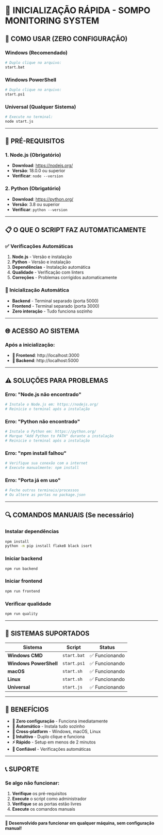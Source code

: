 # 🚀 **INICIALIZAÇÃO RÁPIDA - SOMPO MONITORING SYSTEM**

## **🎯 COMO USAR (ZERO CONFIGURAÇÃO)**

### **Windows (Recomendado)**
```bash
# Duplo clique no arquivo:
start.bat
```

### **Windows PowerShell**
```bash
# Duplo clique no arquivo:
start.ps1
```

### **Universal (Qualquer Sistema)**
```bash
# Execute no terminal:
node start.js
```

---

## **🔧 PRÉ-REQUISITOS**

### **1. Node.js (Obrigatório)**
- **Download**: https://nodejs.org/
- **Versão**: 18.0.0 ou superior
- **Verificar**: `node --version`

### **2. Python (Obrigatório)**
- **Download**: https://python.org/
- **Versão**: 3.8 ou superior
- **Verificar**: `python --version`

---

## **📋 O QUE O SCRIPT FAZ AUTOMATICAMENTE**

### **✅ Verificações Automáticas**
1. **Node.js** - Versão e instalação
2. **Python** - Versão e instalação
3. **Dependências** - Instalação automática
4. **Qualidade** - Verificação com linters
5. **Correções** - Problemas corrigidos automaticamente

### **🚀 Inicialização Automática**
- **Backend** - Terminal separado (porta 5000)
- **Frontend** - Terminal separado (porta 3000)
- **Zero interação** - Tudo funciona sozinho

---

## **🌐 ACESSO AO SISTEMA**

### **Após a inicialização:**
- **📱 Frontend**: http://localhost:3000
- **🔧 Backend**: http://localhost:5000

---

## **⚠️ SOLUÇÕES PARA PROBLEMAS**

### **Erro: "Node.js não encontrado"**
```bash
# Instale o Node.js em: https://nodejs.org/
# Reinicie o terminal após a instalação
```

### **Erro: "Python não encontrado"**
```bash
# Instale o Python em: https://python.org/
# Marque "Add Python to PATH" durante a instalação
# Reinicie o terminal após a instalação
```

### **Erro: "npm install falhou"**
```bash
# Verifique sua conexão com a internet
# Execute manualmente: npm install
```

### **Erro: "Porta já em uso"**
```bash
# Feche outros terminais/processos
# Ou altere as portas no package.json
```

---

## **🔍 COMANDOS MANUAIS (Se necessário)**

### **Instalar dependências**
```bash
npm install
python -m pip install flake8 black isort
```

### **Iniciar backend**
```bash
npm run backend
```

### **Iniciar frontend**
```bash
npm run frontend
```

### **Verificar qualidade**
```bash
npm run quality
```

---

## **📱 SISTEMAS SUPORTADOS**

| Sistema | Script | Status |
|---------|--------|--------|
| **Windows CMD** | `start.bat` | ✅ Funcionando |
| **Windows PowerShell** | `start.ps1` | ✅ Funcionando |
| **macOS** | `start.sh` | ✅ Funcionando |
| **Linux** | `start.sh` | ✅ Funcionando |
| **Universal** | `start.js` | ✅ Funcionando |

---

## **🎉 BENEFÍCIOS**

- **🚀 Zero configuração** - Funciona imediatamente
- **🔧 Automático** - Instala tudo sozinho
- **📱 Cross-platform** - Windows, macOS, Linux
- **🎯 Intuitivo** - Duplo clique e funciona
- **⚡ Rápido** - Setup em menos de 2 minutos
- **🔄 Confiável** - Verificações automáticas

---

## **📞 SUPORTE**

### **Se algo não funcionar:**
1. **Verifique** os pré-requisitos
2. **Execute** o script como administrador
3. **Verifique** se as portas estão livres
4. **Execute** os comandos manuais

---

**🎯 Desenvolvido para funcionar em qualquer máquina, sem configuração manual!**
